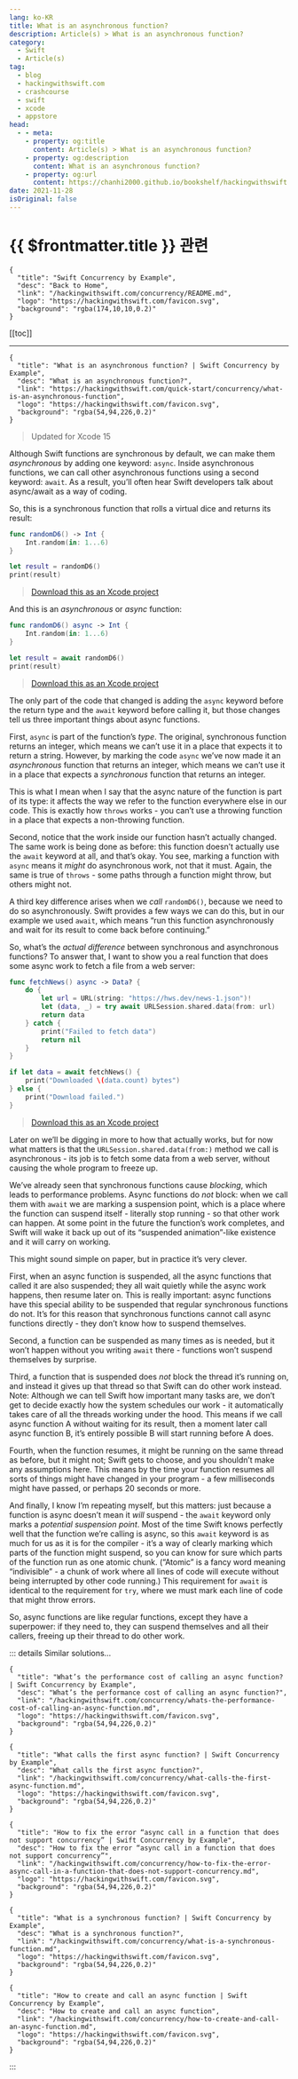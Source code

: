 ```yaml
---
lang: ko-KR
title: What is an asynchronous function?
description: Article(s) > What is an asynchronous function?
category:
  - Swift
  - Article(s)
tag: 
  - blog
  - hackingwithswift.com
  - crashcourse
  - swift
  - xcode
  - appstore
head:
  - - meta:
    - property: og:title
      content: Article(s) > What is an asynchronous function?
    - property: og:description
      content: What is an asynchronous function?
    - property: og:url
      content: https://chanhi2000.github.io/bookshelf/hackingwithswift.com/concurrency/what-is-an-asynchronous-function.html
date: 2021-11-28
isOriginal: false
---
```


# {{ $frontmatter.title }} 관련

```component VPCard
{
  "title": "Swift Concurrency by Example",
  "desc": "Back to Home",
  "link": "/hackingwithswift.com/concurrency/README.md",
  "logo": "https://hackingwithswift.com/favicon.svg",
  "background": "rgba(174,10,10,0.2)"
}
```

[[toc]]

---

```component VPCard
{
  "title": "What is an asynchronous function? | Swift Concurrency by Example",
  "desc": "What is an asynchronous function?",
  "link": "https://hackingwithswift.com/quick-start/concurrency/what-is-an-asynchronous-function", 
  "logo": "https://hackingwithswift.com/favicon.svg",
  "background": "rgba(54,94,226,0.2)"
}
```

> Updated for Xcode 15

Although Swift functions are synchronous by default, we can make them *asynchronous* by adding one keyword: `async`. Inside asynchronous functions, we can call other asynchronous functions using a second keyword: `await`. As a result, you’ll often hear Swift developers talk about async/await as a way of coding.

So, this is a synchronous function that rolls a virtual dice and returns its result:

```swift
func randomD6() -> Int {
    Int.random(in: 1...6)
}

let result = randomD6()
print(result)
```

> [<VPIcon icon="fas fa-file-zipper"/>Download this as an Xcode project](https://hackingwithswift.com/files/projects/concurrency/what-is-an-asynchronous-function-1.zip)

And this is an *asynchronous* or *async* function:

```swift
func randomD6() async -> Int {
    Int.random(in: 1...6)
}

let result = await randomD6()
print(result)
```

> [<VPIcon icon="fas fa-file-zipper"/>Download this as an Xcode project](https://hackingwithswift.com/files/projects/concurrency/what-is-an-asynchronous-function-2.zip)

The only part of the code that changed is adding the `async` keyword before the return type and the `await` keyword before calling it, but those changes tell us three important things about async functions.

First, `async` is part of the function’s *type*. The original, synchronous function returns an integer, which means we can’t use it in a place that expects it to return a string. However, by marking the code `async` we’ve now made it an *asynchronous* function that returns an integer, which means we can’t use it in a place that expects a *synchronous* function that returns an integer. 

This is what I mean when I say that the async nature of the function is part of its type: it affects the way we refer to the function everywhere else in our code. This is exactly how `throws` works - you can’t use a throwing function in a place that expects a non-throwing function.

Second, notice that the work inside our function hasn’t actually changed. The same work is being done as before: this function doesn’t actually use the `await` keyword at all, and that’s okay. You see, marking a function with `async` means it *might* do asynchronous work, not that it must. Again, the same is true of `throws` - some paths through a function might throw, but others might not.

A third key difference arises when we *call* `randomD6()`, because we need to do so asynchronously. Swift provides a few ways we can do this, but in our example we used `await`, which means “run this function asynchronously and wait for its result to come back before continuing.”

So, what’s the *actual difference* between synchronous and asynchronous functions? To answer that, I want to show you a real function that does some async work to fetch a file from a web server:

```swift
func fetchNews() async -> Data? {
    do {
        let url = URL(string: "https://hws.dev/news-1.json")!
        let (data, _) = try await URLSession.shared.data(from: url)
        return data
    } catch {
        print("Failed to fetch data")
        return nil
    }
}

if let data = await fetchNews() {
    print("Downloaded \(data.count) bytes")
} else {
    print("Download failed.")
}
```

> [<VPIcon icon="fas fa-file-zipper"/>Download this as an Xcode project](https://hackingwithswift.com/files/projects/concurrency/what-is-an-asynchronous-function-3.zip)

Later on we’ll be digging in more to how that actually works, but for now what matters is that the `URLSession.shared.data(from:)` method we call is asynchronous - its job is to fetch some data from a web server, without causing the whole program to freeze up.

We’ve already seen that synchronous functions cause *blocking*, which leads to performance problems. Async functions do *not* block: when we call them with `await` we are marking a suspension point, which is a place where the function can suspend itself - literally stop running - so that other work can happen. At some point in the future the function’s work completes, and Swift will wake it back up out of its “suspended animation”-like existence and it will carry on working.

This might sound simple on paper, but in practice it’s very clever.

First, when an async function is suspended, all the async functions that called it are also suspended; they all wait quietly while the async work happens, then resume later on. This is really important: async functions have this special ability to be suspended that regular synchronous functions do not. It’s for this reason that synchronous functions cannot call async functions directly - they don’t know how to suspend themselves.

Second, a function can be suspended as many times as is needed, but it won’t happen without you writing `await` there - functions won’t suspend themselves by surprise.

Third, a function that is suspended does *not* block the thread it’s running on, and instead it gives up that thread so that Swift can do other work instead. Note: Although we can tell Swift how important many tasks are, we don’t get to decide exactly how the system schedules our work - it automatically takes care of all the threads working under the hood. This means if we call async function A without waiting for its result, then a moment later call async function B, it’s entirely possible B will start running before A does.

Fourth, when the function resumes, it might be running on the same thread as before, but it might not; Swift gets to choose, and you shouldn’t make any assumptions here. This means by the time your function resumes all sorts of things might have changed in your program - a few milliseconds might have passed, or perhaps 20 seconds or more.

And finally, I know I’m repeating myself, but this matters: just because a function is async doesn’t mean it *will* suspend - the `await` keyword only marks a *potential suspension point*. Most of the time Swift knows perfectly well that the function we’re calling is async, so this `await` keyword is as much for us as it is for the compiler - it’s a way of clearly marking which parts of the function might suspend, so you can know for sure which parts of the function run as one atomic chunk. (“Atomic” is a fancy word meaning “indivisible” - a chunk of work where all lines of code will execute without being interrupted by other code running.) This requirement for `await` is identical to the requirement for `try`, where we must mark each line of code that might throw errors.

So, async functions are like regular functions, except they have a superpower: if they need to, they can suspend themselves and all their callers, freeing up their thread to do other work.

::: details Similar solutions…

```component VPCard
{
  "title": "What’s the performance cost of calling an async function? | Swift Concurrency by Example",
  "desc": "What’s the performance cost of calling an async function?",
  "link": "/hackingwithswift.com/concurrency/whats-the-performance-cost-of-calling-an-async-function.md",
  "logo": "https://hackingwithswift.com/favicon.svg",
  "background": "rgba(54,94,226,0.2)"
}
```

```component VPCard
{
  "title": "What calls the first async function? | Swift Concurrency by Example",
  "desc": "What calls the first async function?",
  "link": "/hackingwithswift.com/concurrency/what-calls-the-first-async-function.md",
  "logo": "https://hackingwithswift.com/favicon.svg",
  "background": "rgba(54,94,226,0.2)"
}
```

```component VPCard
{
  "title": "How to fix the error “async call in a function that does not support concurrency” | Swift Concurrency by Example",
  "desc": "How to fix the error “async call in a function that does not support concurrency”",
  "link": "/hackingwithswift.com/concurrency/how-to-fix-the-error-async-call-in-a-function-that-does-not-support-concurrency.md",
  "logo": "https://hackingwithswift.com/favicon.svg",
  "background": "rgba(54,94,226,0.2)"
}
```

```component VPCard
{
  "title": "What is a synchronous function? | Swift Concurrency by Example",
  "desc": "What is a synchronous function?",
  "link": "/hackingwithswift.com/concurrency/what-is-a-synchronous-function.md",
  "logo": "https://hackingwithswift.com/favicon.svg",
  "background": "rgba(54,94,226,0.2)"
}
```

```component VPCard
{
  "title": "How to create and call an async function | Swift Concurrency by Example",
  "desc": "How to create and call an async function",
  "link": "/hackingwithswift.com/concurrency/how-to-create-and-call-an-async-function.md",
  "logo": "https://hackingwithswift.com/favicon.svg",
  "background": "rgba(54,94,226,0.2)"
}
```

:::

